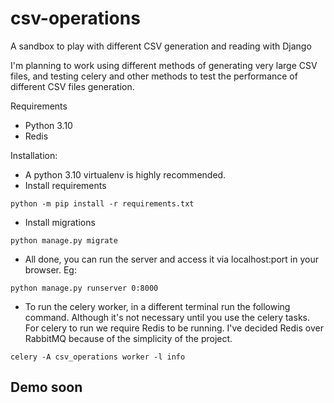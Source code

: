 # csv-operations
A sandbox to play with different CSV generation and reading with Django

I'm planning to work using different methods of generating very large CSV files, and testing celery and other methods to test the performance of different CSV files generation.

Requirements

* Python 3.10
* Redis

Installation:

* A python 3.10 virtualenv is highly recommended.
* Install requirements
```
python -m pip install -r requirements.txt
```
* Install migrations
```
python manage.py migrate
```
* All done, you can run the server and access it via localhost:port in your browser. Eg:
```
python manage.py runserver 0:8000
```
* To run the celery worker, in a different terminal run the following command. Although it's not necessary until you use the celery tasks. For celery to run we require Redis to be running. I've decided Redis over RabbitMQ because of the simplicity of the project.
```
celery -A csv_operations worker -l info
```

## Demo soon
